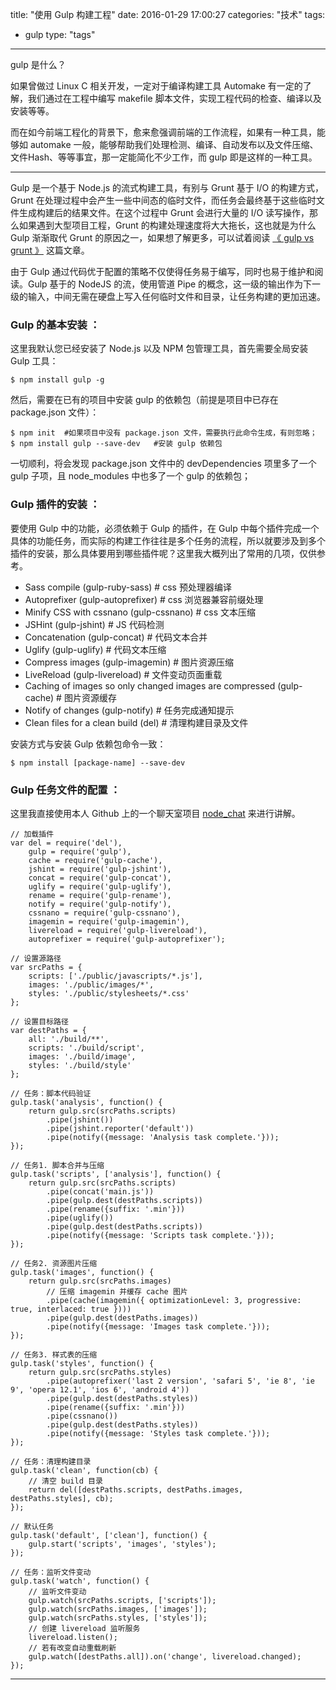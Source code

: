 title: "使用 Gulp 构建工程"
date: 2016-01-29 17:00:27
categories: "技术"
tags:
  - gulp
type: "tags"
---

gulp 是什么？

如果曾做过 Linux C 相关开发，一定对于编译构建工具 Automake 有一定的了解，我们通过在工程中编写 makefile 脚本文件，实现工程代码的检查、编译以及安装等等。

而在如今前端工程化的背景下，愈来愈强调前端的工作流程，如果有一种工具，能够如 automake 一般，能够帮助我们处理检测、编译、自动发布以及文件压缩、文件Hash、等等事宜，那一定能简化不少工作，而 gulp 即是这样的一种工具。

<!--more-->

---

Gulp 是一个基于 Node.js 的流式构建工具，有别与 Grunt 基于 I/O 的构建方式，Grunt 在处理过程中会产生一些中间态的临时文件，而任务会最终基于这些临时文件生成构建后的结果文件。在这个过程中 Grunt 会进行大量的 I/O 读写操作，那么如果遇到大型项目工程，Grunt 的构建处理速度将大大拖长，这也就是为什么 Gulp 渐渐取代 Grunt 的原因之一，如果想了解更多，可以试着阅读 [《 gulp vs grunt 》](http://segmentfault.com/a/1190000002491282 "gulp vs grunt") 这篇文章。

由于 Gulp 通过代码优于配置的策略不仅使得任务易于编写，同时也易于维护和阅读。Gulp 基于的 NodeJS 的流，使用管道 Pipe 的概念，这一级的输出作为下一级的输入，中间无需在硬盘上写入任何临时文件和目录，让任务构建的更加迅速。



### Gulp 的基本安装 ：

这里我默认您已经安装了 Node.js 以及 NPM 包管理工具，首先需要全局安装 Gulp 工具：

	$ npm install gulp -g
	
然后，需要在已有的项目中安装 gulp 的依赖包（前提是项目中已存在 package.json 文件）：
	
	$ npm init	#如果项目中没有 package.json 文件，需要执行此命令生成，有则忽略；
	$ npm install gulp --save-dev	#安装 gulp 依赖包
	
一切顺利，将会发现 package.json 文件中的 devDependencies 项里多了一个 gulp 子项，且 node_modules 中也多了一个 gulp 的依赖包；



### Gulp 插件的安装 ：

要使用 Gulp 中的功能，必须依赖于 Gulp 的插件，在 Gulp 中每个插件完成一个具体的功能任务，而实际的构建工作往往是多个任务的流程，所以就要涉及到多个插件的安装，那么具体要用到哪些插件呢？这里我大概列出了常用的几项，仅供参考。

* Sass compile (gulp-ruby-sass)		# css 预处理器编译
* Autoprefixer (gulp-autoprefixer)	# css 浏览器兼容前缀处理
* Minify CSS with cssnano (gulp-cssnano)	# css 文本压缩
* JSHint (gulp-jshint)	# JS 代码检测
* Concatenation (gulp-concat)	# 代码文本合并
* Uglify (gulp-uglify)	# 代码文本压缩
* Compress images (gulp-imagemin)	# 图片资源压缩
* LiveReload (gulp-livereload)	# 文件变动页面重载
* Caching of images so only changed images are compressed (gulp-cache)	# 图片资源缓存
* Notify of changes (gulp-notify)	# 任务完成通知提示
* Clean files for a clean build (del)	# 清理构建目录及文件

安装方式与安装 Gulp 依赖包命令一致：

	$ npm install [package-name] --save-dev

### Gulp 任务文件的配置 ：
	
这里我直接使用本人 Github 上的一个聊天室项目 [node_chat](https://github.com/ErikJiang/node_chat "node_chat") 来进行讲解。
	
	// 加载插件
	var del = require('del'),
		gulp = require('gulp'),
		cache = require('gulp-cache'),
		jshint = require('gulp-jshint'),
		concat = require('gulp-concat'),
		uglify = require('gulp-uglify'),
		rename = require('gulp-rename'),
		notify = require('gulp-notify'),
		cssnano = require('gulp-cssnano'),
		imagemin = require('gulp-imagemin'),
		livereload = require('gulp-livereload'),
		autoprefixer = require('gulp-autoprefixer');

	// 设置源路径
	var srcPaths = {
		scripts: ['./public/javascripts/*.js'],
		images: './public/images/*',
		styles: './public/stylesheets/*.css'
	};

	// 设置目标路径
	var destPaths = {
		all: './build/**',
		scripts: './build/script',
		images: './build/image',
		styles: './build/style'
	};

	// 任务：脚本代码验证
	gulp.task('analysis', function() {
		return gulp.src(srcPaths.scripts)
			.pipe(jshint())
			.pipe(jshint.reporter('default'))
			.pipe(notify({message: 'Analysis task complete.'}));
	});

	// 任务1. 脚本合并与压缩
	gulp.task('scripts', ['analysis'], function() {
		return gulp.src(srcPaths.scripts)
			.pipe(concat('main.js'))
			.pipe(gulp.dest(destPaths.scripts))
			.pipe(rename({suffix: '.min'}))
			.pipe(uglify())
			.pipe(gulp.dest(destPaths.scripts))
			.pipe(notify({message: 'Scripts task complete.'}));
	});

	// 任务2. 资源图片压缩
	gulp.task('images', function() {
		return gulp.src(srcPaths.images)
			// 压缩 imagemin 并缓存 cache 图片
			.pipe(cache(imagemin({ optimizationLevel: 3, progressive: true, interlaced: true })))
			.pipe(gulp.dest(destPaths.images))
			.pipe(notify({message: 'Images task complete.'}));
	});

	// 任务3. 样式表的压缩
	gulp.task('styles', function() {
		return gulp.src(srcPaths.styles)
			.pipe(autoprefixer('last 2 version', 'safari 5', 'ie 8', 'ie 9', 'opera 12.1', 'ios 6', 'android 4'))
			.pipe(gulp.dest(destPaths.styles))
			.pipe(rename({suffix: '.min'}))
			.pipe(cssnano())
			.pipe(gulp.dest(destPaths.styles))
			.pipe(notify({message: 'Styles task complete.'}));
	});

	// 任务：清理构建目录
	gulp.task('clean', function(cb) {
		// 清空 build 目录
		return del([destPaths.scripts, destPaths.images, destPaths.styles], cb);
	});

	// 默认任务
	gulp.task('default', ['clean'], function() {
		gulp.start('scripts', 'images', 'styles');
	});

	// 任务：监听文件变动
	gulp.task('watch', function() {
		// 监听文件变动
		gulp.watch(srcPaths.scripts, ['scripts']);
		gulp.watch(srcPaths.images, ['images']);
		gulp.watch(srcPaths.styles, ['styles']);
		// 创建 livereload 监听服务
		livereload.listen();
		// 若有改变自动重载刷新
		gulp.watch([destPaths.all]).on('change', livereload.changed);
	});
	
---
